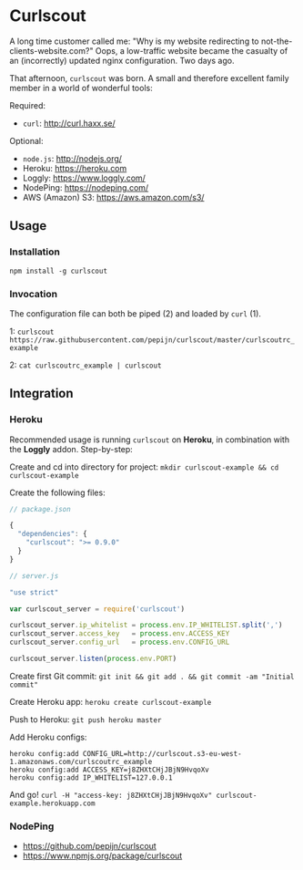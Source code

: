 Curlscout
=========

A long time customer called me: "Why is my website redirecting to not-the-clients-website.com?" Oops, a low-traffic website  became the casualty of an (incorrectly) updated nginx configuration. Two days ago.

That afternoon, `curlscout` was born. A small and therefore excellent family member in a world of wonderful tools:

Required:
* `curl`: http://curl.haxx.se/

Optional:
* `node.js`: http://nodejs.org/
* Heroku: https://heroku.com
* Loggly: https://www.loggly.com/
* NodePing: https://nodeping.com/
* AWS (Amazon) S3: https://aws.amazon.com/s3/

## Usage

### Installation

`npm install -g curlscout`

### Invocation

The configuration file can both be piped (2) and loaded by `curl` (1).

1: `curlscout https://raw.githubusercontent.com/pepijn/curlscout/master/curlscoutrc_example`

2: `cat curlscoutrc_example | curlscout`

## Integration

### Heroku

Recommended usage is running `curlscout` on **Heroku**, in combination with the **Loggly** addon. Step-by-step:

Create and cd into directory for project: `mkdir curlscout-example && cd curlscout-example`

Create the following files:

```javascript
// package.json

{
  "dependencies": {
    "curlscout": ">= 0.9.0"
  }
}
```

```javascript
// server.js

"use strict"

var curlscout_server = require('curlscout')

curlscout_server.ip_whitelist = process.env.IP_WHITELIST.split(',')
curlscout_server.access_key   = process.env.ACCESS_KEY
curlscout_server.config_url   = process.env.CONFIG_URL

curlscout_server.listen(process.env.PORT)
```

Create first Git commit: `git init && git add . && git commit -am "Initial commit"`

Create Heroku app: `heroku create curlscout-example`

Push to Heroku: `git push heroku master`

Add Heroku configs:
```
heroku config:add CONFIG_URL=http://curlscout.s3-eu-west-1.amazonaws.com/curlscoutrc_example 
heroku config:add ACCESS_KEY=j8ZHXtCHjJBjN9HvqoXv 
heroku config:add IP_WHITELIST=127.0.0.1
```

And go! `curl -H "access-key: j8ZHXtCHjJBjN9HvqoXv" curlscout-example.herokuapp.com`

### NodePing


* https://github.com/pepijn/curlscout
* https://www.npmjs.org/package/curlscout
